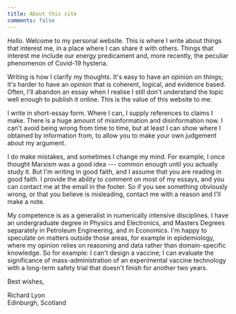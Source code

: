 ```yaml
---
title: About this site
comments: false
---
```


*Hello*. Welcome to my personal website. This is where I write about things that interest me, in a place where I can share it with others. Things that interest me include our energy predicament and, more recently, the peculiar phenomenon of Covid-19 hysteria.

Writing is how I clarify my thoughts. It's easy to have an opinion on things; it's harder to have an opinion that is coherent, logical, and evidence based. Often, I'll abandon an essay when I realise I still don't understand the topic well enough to publish it online. This is the value of this website to me.

I write in short-essay form. Where I can, I supply references to claims I make. There is a huge amount of misinformation and disinformation now. I can't avoid being wrong from time to time, but at least I can show where I obtained by information from, to allow you to make your own judgement about my argument. 

I do make mistakes, and sometimes I change my mind. For example, I once thought Marxism was a good idea --- common enough until you actually study it. But I'm writing in good faith, and I assume that you are reading in good faith. I provide the ability to comment on most of my essays, and you can contact me at the email in the footer. So if you see something obviously wrong, or that you believe is misleading, contact me with a reason and I'll make a note.

My competence is as a generalist in numerically intensive disciplines. I have an undergraduate degree in Physics and Electronics, and Masters Degrees separately in Petroleum Engineering, and in Economics. I'm happy to speculate on matters outside those areas, for example in epidemiology, where my opinion relies on reasoning and data rather than domain-specific knowledge. So for example: I can't design a vaccine; I can evaluate the significance of mass-administration of an experimental vaccine technology with a long-term safety trial that doesn't finish for another two years. 

Best wishes,

Richard Lyon\
Edinburgh, Scotland